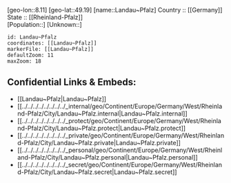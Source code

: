 ﻿---
location: [49.19,8.11] 
mapzoom: [7,12] 
mapmarker: city 
type: City
tags:
- geo/City


SpocWebEntityId: 31801
isDeleted: false
confidential: public

---
[geo-lon::8.11] 
[geo-lat::49.19] 
[name::Landau~Pfalz] 
Country :: [[Germany]]  
State :: [[Rheinland-Pfalz]]  
[Population::] 
[Unknown::] 


```leaflet
id: Landau~Pfalz
coordinates: [[Landau~Pfalz]] 
markerFile: [[Landau~Pfalz]] 
defaultZoom: 11 
maxZoom: 18
```


## Confidential Links & Embeds: 
- [[Landau~Pfalz|Landau~Pfalz]]  
- [[../../../../../../../../_internal/geo/Continent/Europe/Germany/West/Rheinland-Pfalz/City/Landau~Pfalz.internal|Landau~Pfalz.internal]] 
- [[../../../../../../../../_protect/geo/Continent/Europe/Germany/West/Rheinland-Pfalz/City/Landau~Pfalz.protect|Landau~Pfalz.protect]] 
- [[../../../../../../../../_private/geo/Continent/Europe/Germany/West/Rheinland-Pfalz/City/Landau~Pfalz.private|Landau~Pfalz.private]] 
- [[../../../../../../../../_personal/geo/Continent/Europe/Germany/West/Rheinland-Pfalz/City/Landau~Pfalz.personal|Landau~Pfalz.personal]] 
- [[../../../../../../../../_secret/geo/Continent/Europe/Germany/West/Rheinland-Pfalz/City/Landau~Pfalz.secret|Landau~Pfalz.secret]] 
